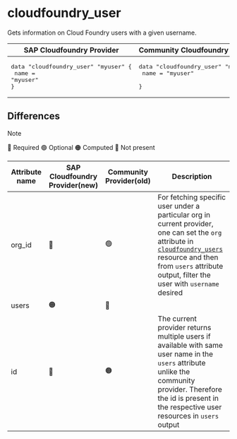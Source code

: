 # cloudfoundry_user

Gets information on Cloud Foundry users with a given username.

|  SAP Cloudfoundry Provider | Community Cloudfoundry Provider  |
| -- | -- |
| <pre>data "cloudfoundry_user" "myuser" {</br>  name = "myuser"</br>}</br></pre>|<pre>data "cloudfoundry_user" "myuser" {</br>    name = "myuser"    </br>}</br></pre> |  

## Differences
> [!NOTE]  
> 🔵 Required  🟢 Optional 🟠 Computed  🔴 Not present


| Attribute name|  SAP Cloudfoundry Provider(new)|  Community Provider(old) | Description
|---| ---| ---| ---| 
|org_id| 🔴 |🟢 | For fetching specific user under a particular org in current provider, one can set the `org` attribute in [`cloudfoundry_users`](https://github.com/SAP/terraform-provider-cloudfoundry/blob/migration_docs/docs/data-sources/users.md) resource and then from `users` attribute output, filter the user with `username` desired
|users| 🟠 |🔴| 
|id |  🔴|🟠|  The current provider returns multiple users if available with same user name in the `users` attribute unlike the community provider. Therefore the id is present in the respective user resources in `users` output